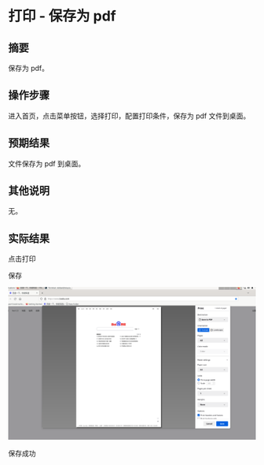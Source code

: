 # 打印 - 保存为 pdf

## 摘要

保存为 pdf。

## 操作步骤

进入首页，点击菜单按钮，选择打印，配置打印条件，保存为 pdf 文件到桌面。

## 预期结果

文件保存为 pdf 到桌面。

## 其他说明

无。

## 实际结果

点击打印

保存

![alt text](image-25.png)

保存成功

